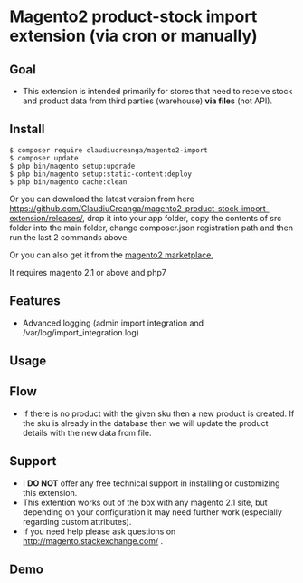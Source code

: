 # Magento2 product-stock import extension (via cron or manually)

## Goal

* This extension is intended primarily for stores that need to receive stock and product data from third parties (warehouse) **via files** (not API).

## Install

```
$ composer require claudiucreanga/magento2-import
$ composer update
$ php bin/magento setup:upgrade 
$ php bin/magento setup:static-content:deploy
$ php bin/magento cache:clean
```
Or you can download the latest version from here https://github.com/ClaudiuCreanga/magento2-product-stock-import-extension/releases/, drop it into your app folder, copy the contents of src folder into the main folder, change composer.json registration path and then run the last 2 commands above.

Or you can also get it from the <a href="https://marketplace.magento.com/limesharp-stockists.html"> magento2 marketplace.</a>

It requires magento 2.1 or above and php7

## Features
* Advanced logging (admin import integration and /var/log/import_integration.log)

## Usage

## Flow
* If there is no product with the given sku then a new product is created. If the sku is already in the database then we will update the product details with the new data from file. 

## Support
* I **DO NOT** offer any free technical support in installing or customizing this extension.
* This extention works out of the box with any magento 2.1 site, but depending on your configuration it may need further work (especially regarding custom attributes).
* If you need help please ask questions on http://magento.stackexchange.com/ .

## Demo

